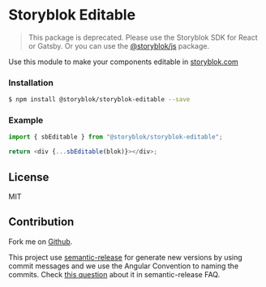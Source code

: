 # Storyblok Editable

> This package is deprecated. Please use the Storyblok SDK for React or Gatsby. Or you can use the [@storyblok/js](https://github.com/storyblok/storyblok-js) package.

Use this module to make your components editable in [storyblok.com](https://www.storyblok.com/)

### Installation

```sh
$ npm install @storyblok/storyblok-editable --save
```

### Example

```js
import { sbEditable } from "@storyblok/storyblok-editable";

return <div {...sbEditable(blok)}></div>;
```

## License

MIT

## Contribution

Fork me on [Github](https://github.com/storyblok/storyblok-editable).

This project use [semantic-release](https://semantic-release.gitbook.io/semantic-release/) for generate new versions by using commit messages and we use the Angular Convention to naming the commits. Check [this question](https://semantic-release.gitbook.io/semantic-release/support/faq#how-can-i-change-the-type-of-commits-that-trigger-a-release) about it in semantic-release FAQ.
